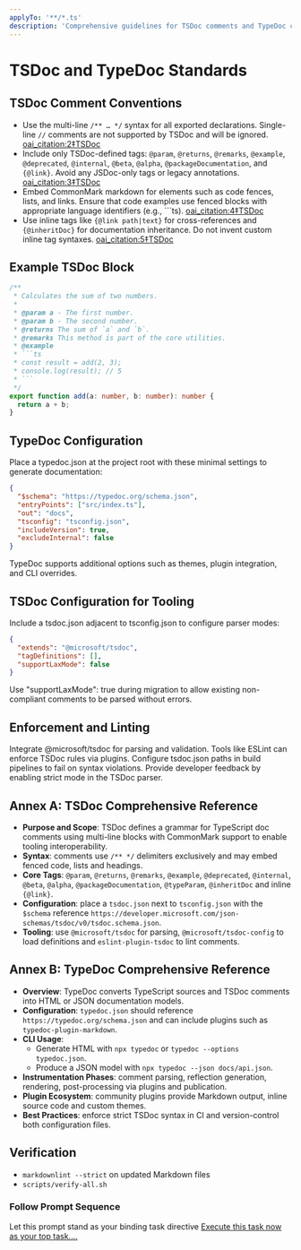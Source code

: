 ```yaml
---
applyTo: '**/*.ts'
description: 'Comprehensive guidelines for TSDoc comments and TypeDoc configuration'
---
```


# TSDoc and TypeDoc Standards

## TSDoc Comment Conventions

- Use the multi-line `/** … */` syntax for all exported declarations. Single-line `//` comments are not supported by TSDoc and will be ignored. [oai_citation:2‡TSDoc](https://tsdoc.org/pages/intro/approach/?utm_source=chatgpt.com)
- Include only TSDoc-defined tags: `@param`, `@returns`, `@remarks`, `@example`, `@deprecated`, `@internal`, `@beta`, `@alpha`, `@packageDocumentation`, and `{@link}`. Avoid any JSDoc-only tags or legacy annotations. [oai_citation:3‡TSDoc](https://tsdoc.org/?utm_source=chatgpt.com)
- Embed CommonMark markdown for elements such as code fences, lists, and links. Ensure that code examples use fenced blocks with appropriate language identifiers (e.g., ```ts). [oai_citation:4‡TSDoc](https://tsdoc.org/pages/intro/approach/?utm_source=chatgpt.com)
- Use inline tags like `{@link path|text}` for cross-references and `{@inheritDoc}` for documentation inheritance. Do not invent custom inline tag syntaxes. [oai_citation:5‡TSDoc](https://tsdoc.org/?utm_source=chatgpt.com)

## Example TSDoc Block

````ts
/**
 * Calculates the sum of two numbers.
 *
 * @param a - The first number.
 * @param b - The second number.
 * @returns The sum of `a` and `b`.
 * @remarks This method is part of the core utilities.
 * @example
 * ```ts
 * const result = add(2, 3);
 * console.log(result); // 5
 * ```
 */
export function add(a: number, b: number): number {
  return a + b;
}
````

## TypeDoc Configuration

Place a typedoc.json at the project root with these minimal settings to generate documentation:

```json
{
  "$schema": "https://typedoc.org/schema.json",
  "entryPoints": ["src/index.ts"],
  "out": "docs",
  "tsconfig": "tsconfig.json",
  "includeVersion": true,
  "excludeInternal": false
}
```

TypeDoc supports additional options such as themes, plugin integration, and CLI overrides.

## TSDoc Configuration for Tooling

Include a tsdoc.json adjacent to tsconfig.json to configure parser modes:

```json
{
  "extends": "@microsoft/tsdoc",
  "tagDefinitions": [],
  "supportLaxMode": false
}
```

Use "supportLaxMode": true during migration to allow existing non-compliant comments to be parsed without errors.

## Enforcement and Linting

Integrate @microsoft/tsdoc for parsing and validation. Tools like ESLint can enforce TSDoc rules via plugins. Configure tsdoc.json paths in build pipelines to fail on syntax violations. Provide developer feedback by enabling strict mode in the TSDoc parser.

## Annex A: TSDoc Comprehensive Reference

- **Purpose and Scope**: TSDoc defines a grammar for TypeScript doc comments using
  multi-line blocks with CommonMark support to enable tooling interoperability.
- **Syntax**: comments use `/** */` delimiters exclusively and may embed fenced
  code, lists and headings.
- **Core Tags**: `@param`, `@returns`, `@remarks`, `@example`, `@deprecated`,
  `@internal`, `@beta`, `@alpha`, `@packageDocumentation`, `@typeParam`,
  `@inheritDoc` and inline `{@link}`.
- **Configuration**: place a `tsdoc.json` next to `tsconfig.json` with the
  `$schema` reference `https://developer.microsoft.com/json-schemas/tsdoc/v0/tsdoc.schema.json`.
- **Tooling**: use `@microsoft/tsdoc` for parsing, `@microsoft/tsdoc-config` to
  load definitions and `eslint-plugin-tsdoc` to lint comments.

## Annex B: TypeDoc Comprehensive Reference

- **Overview**: TypeDoc converts TypeScript sources and TSDoc comments into HTML
  or JSON documentation models.
- **Configuration**: `typedoc.json` should reference
  `https://typedoc.org/schema.json` and can include plugins such as
  `typedoc-plugin-markdown`.
- **CLI Usage**:
  - Generate HTML with `npx typedoc` or `typedoc --options typedoc.json`.
  - Produce a JSON model with `npx typedoc --json docs/api.json`.
- **Instrumentation Phases**: comment parsing, reflection generation, rendering,
  post-processing via plugins and publication.
- **Plugin Ecosystem**: community plugins provide Markdown output, inline source
  code and custom themes.
- **Best Practices**: enforce strict TSDoc syntax in CI and version-control both
  configuration files.

## Verification

- `markdownlint --strict` on updated Markdown files
- `scripts/verify-all.sh`

### Follow Prompt Sequence

Let this prompt stand as your binding task directive [Execute this task now as your top task....](../prompts/tsdoc-typedoc.prompt.md)
